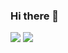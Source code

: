 ### Hi there 👋

<!--
**aurorann/aurorann** is a ✨ _special_ ✨ repository because its `README.md` (this file) appears on your GitHub profile.

Here are some ideas to get you started:

- 🔭 I’m currently working on ...
- 🌱 I’m currently learning ...
- 👯 I’m looking to collaborate on ...
- 🤔 I’m looking for help with ...
- 💬 Ask me about ...
- 📫 How to reach me: ...
- 😄 Pronouns: ...
- ⚡ Fun fact: ...
-->


<img src="https://img.shields.io/badge/JAVA-배경색?style=뱃지모양&logo=로고&logoColor=로고색상"/>
<img src="https://img.shields.io/badge/Android-3DDC84?style=flat-square&logo=Android&logoColor=white"/>
